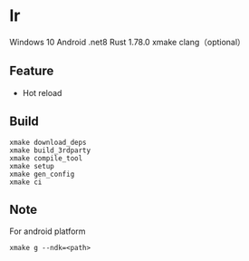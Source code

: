 # lr

Windows 10
Android
.net8
Rust 1.78.0
xmake
clang（optional）

## Feature
- Hot reload

## Build
```
xmake download_deps
xmake build_3rdparty
xmake compile_tool
xmake setup
xmake gen_config
xmake ci
```

## Note
For android platform
```
xmake g --ndk=<path>
```